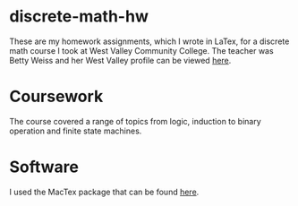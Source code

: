 # discrete-math-hw

These are my homework assignments, which I wrote in LaTex, for a discrete math course I took at West Valley Community College.  The teacher was Betty Weiss and her West Valley profile can be viewed [here](http://www.westvalley.edu/faculty/weiss.html).

# Coursework

The course covered a range of topics from logic, induction to binary operation and finite state machines.

# Software

I used the MacTex package that can be found [here](https://www.tug.org/mactex/).
